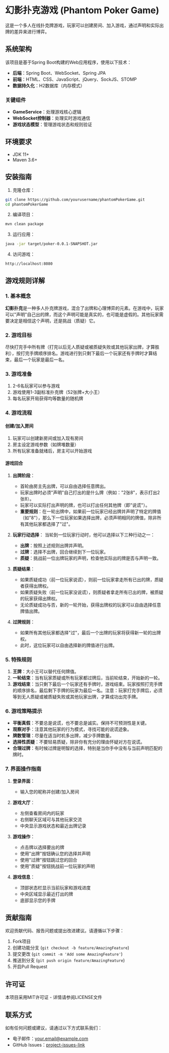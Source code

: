 # 幻影扑克游戏 (Phantom Poker Game)

这是一个多人在线扑克牌游戏，玩家可以创建房间、加入游戏，通过声明和实际出牌的差异来进行博弈。

## 系统架构

该项目是基于Spring Boot构建的Web应用程序，使用以下技术：

- **后端**：Spring Boot、WebSocket、Spring JPA
- **前端**：HTML、CSS、JavaScript、jQuery、SockJS、STOMP
- **数据持久化**：H2数据库（内存模式）

### 关键组件

- **GameService**：处理游戏核心逻辑
- **WebSocket控制器**：处理实时游戏通信
- **游戏状态模型**：管理游戏状态和规则验证

## 环境要求

- JDK 11+
- Maven 3.6+

## 安装指南

1. 克隆仓库：

```bash
git clone https://github.com/yourusername/phantomPokerGame.git
cd phantomPokerGame
```

2. 编译项目：

```bash
mvn clean package
```

3. 运行应用：

```bash
java -jar target/poker-0.0.1-SNAPSHOT.jar
```

4. 访问游戏：

```
http://localhost:8080
```

## 游戏规则详解

### 1. 基本概念

**幻影扑克**是一种多人扑克牌游戏，混合了出牌和心理博弈的元素。在游戏中，玩家可以"声明"自己出的牌，而这个声明可能是真实的，也可能是虚假的。其他玩家需要决定是相信这个声明，还是挑战（质疑）它。

### 2. 游戏目标

尽快打完手中所有牌（打完以后无人质疑或被质疑失败或其他玩家出牌，才算胜利），按打完手牌顺序排名。游戏进行到只剩下最后一个玩家还有手牌时才算结束，最后一个玩家是最后一名。

### 3. 游戏准备

1. 2-6名玩家可以参与游戏
2. 游戏使用1-3副标准扑克牌（52张牌+大小王）
3. 每名玩家开局获得均等数量的随机牌

### 4. 游戏流程

#### 创建/加入房间
1. 玩家可以创建新房间或加入现有房间
2. 房主设定游戏参数（如牌堆数量）
3. 所有玩家准备就绪后，房主可以开始游戏

#### 游戏回合
1. **出牌阶段**：
   - 首轮由房主先出牌，可以自由选择任意牌出。
   - 玩家出牌时必须"声明"自己打出的是什么牌（例如："2张8"，表示打出2张8）。
   - 玩家可以实际打出声明的牌，也可以打出任何其他牌（即"说谎"）。
   - **重要规则**：在一轮出牌中，如果前一位玩家已经出牌并声明了特定的牌值（如"8"），那么下一位玩家如果选择出牌，必须声明相同的牌值，除非所有其他玩家都选择了"过"。

2. **玩家行动选择**：
   当轮到一位玩家行动时，他可以选择以下三种行动之一：
   - **出牌**：按照上述规则出牌并声明。
   - **过牌**：选择不出牌，回合继续到下一位玩家。
   - **质疑**：挑战前一位出牌玩家的声明，检查他实际出的牌是否与声明一致。

3. **质疑结果**：
   - 如果质疑成功（前一位玩家说谎），则前一位玩家拿走所有已出的牌，质疑者获得出牌权。
   - 如果质疑失败（前一位玩家没说谎），则质疑者拿走所有已出的牌，被质疑的玩家获得出牌权。
   - 无论质疑成功与否，新的一轮开始，获得出牌权的玩家可以自由选择任意牌值出牌。

4. **过牌规则**：
   - 如果所有其他玩家都选择"过"，最后一个出牌的玩家将获得新一轮的出牌权。
   - 此时，这位玩家可以自由选择新的牌值进行出牌。

### 5. 特殊规则

1. **王牌**：大小王可以替代任何牌值。
2. **一轮结束**：当有玩家质疑或所有玩家都过牌后，当前轮结束，开始新的一轮。
3. **游戏结束**：当只剩下最后一个玩家还有手牌时，游戏结束。玩家按照打完手牌的顺序排名，最后剩下手牌的玩家为最后一名。注意：玩家打完手牌后，必须等到无人质疑或被质疑失败或其他玩家出牌，才算成功出完手牌。

### 6. 游戏策略提示

- **平衡真假**：不要总是说谎，也不要总是诚实。保持不可预测性是关键。
- **观察对手**：注意其他玩家的行为模式，寻找可能的说谎迹象。
- **牌数管理**：尽量在适当时机多出牌，减少手牌数量。
- **选择性质疑**：不要轻易质疑，除非你有充分的理由怀疑对方在说谎。
- **合理过牌**：有时候过牌是明智的选择，特别是当你手中没有与当前声明匹配的牌时。

### 7. 界面操作指南

1. **登录界面**：
   - 输入您的昵称并创建/加入房间

2. **游戏大厅**：
   - 左侧查看房间内的玩家
   - 右侧聊天区域可与其他玩家交流
   - 中央显示游戏状态和最近出牌记录

3. **游戏操作**：
   - 点击牌以选择要出的牌
   - 使用"出牌"按钮确认您的选择并声明
   - 使用"过牌"按钮跳过您的回合
   - 使用"质疑"按钮挑战前一位玩家的声明

4. **游戏信息**：
   - 顶部状态栏显示当前玩家和游戏进度
   - 中央区域显示最近打出的牌
   - 底部显示您的手牌

## 贡献指南

欢迎贡献代码、报告问题或提出改进建议。请遵循以下步骤：

1. Fork项目
2. 创建功能分支 (`git checkout -b feature/AmazingFeature`)
3. 提交更改 (`git commit -m 'Add some AmazingFeature'`)
4. 推送到分支 (`git push origin feature/AmazingFeature`)
5. 开启Pull Request

## 许可证

本项目采用MIT许可证 - 详情请参阅LICENSE文件

## 联系方式

如有任何问题或建议，请通过以下方式联系我们：

- 电子邮件：[your.email@example.com](mailto:your.email@example.com)
- GitHub Issues：[project-issues-link](https://github.com/yourusername/phantomPokerGame/issues) 